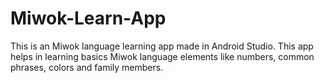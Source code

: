 # Miwok-Learn-App
This is an Miwok language learning app made in Android Studio. This app helps in learning basics Miwok language elements like numbers, common phrases, colors and family members.
